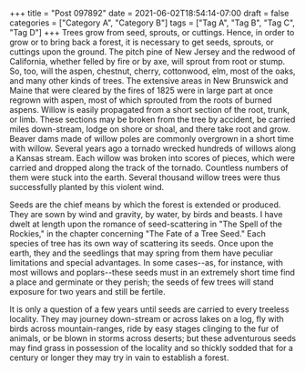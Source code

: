 +++
title = "Post 097892"
date = 2021-06-02T18:54:14-07:00
draft = false
categories = ["Category A", "Category B"]
tags = ["Tag A", "Tag B", "Tag C", "Tag D"]
+++
Trees grow from seed, sprouts, or cuttings. Hence, in order to grow or to bring back a forest, it is necessary to get seeds, sprouts, or cuttings upon the ground. The pitch pine of New Jersey and the redwood of California, whether felled by fire or by axe, will sprout from root or stump. So, too, will the aspen, chestnut, cherry, cottonwood, elm, most of the oaks, and many other kinds of trees. The extensive areas in New Brunswick and Maine that were cleared by the fires of 1825 were in large part at once regrown with aspen, most of which sprouted from the roots of burned aspens. Willow is easily propagated from a short section of the root, trunk, or limb. These sections may be broken from the tree by accident, be carried miles down-stream, lodge on shore or shoal, and there take root and grow. Beaver dams made of willow poles are commonly overgrown in a short time with willow. Several years ago a tornado wrecked hundreds of willows along a Kansas stream. Each willow was broken into scores of pieces, which were carried and dropped along the track of the tornado. Countless numbers of them were stuck into the earth. Several thousand willow trees were thus successfully planted by this violent wind.

Seeds are the chief means by which the forest is extended or produced. They are sown by wind and gravity, by water, by birds and beasts. I have dwelt at length upon the romance of seed-scattering in "The Spell of the Rockies," in the chapter concerning "The Fate of a Tree Seed." Each species of tree has its own way of scattering its seeds. Once upon the earth, they and the seedlings that may spring from them have peculiar limitations and special advantages. In some cases--as, for instance, with most willows and poplars--these seeds must in an extremely short time find a place and germinate or they perish; the seeds of few trees will stand exposure for two years and still be fertile.

It is only a question of a few years until seeds are carried to every treeless locality. They may journey down-stream or across lakes on a log, fly with birds across mountain-ranges, ride by easy stages clinging to the fur of animals, or be blown in storms across deserts; but these adventurous seeds may find grass in possession of the locality and so thickly sodded that for a century or longer they may try in vain to establish a forest.
